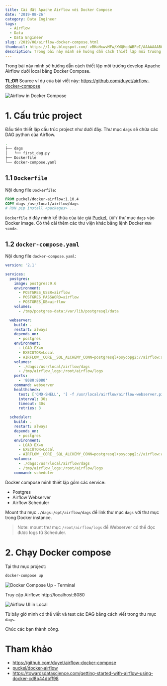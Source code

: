 ```yaml
---
title: Cài đặt Apache Airflow với Docker Compose
date: '2019-08-26'
category: Data Engineer
tags:
  - Airflow
  - Data
  - Data Engineer
slug: /2019/08/airflow-docker-compose.html
thumbnail: https://1.bp.blogspot.com/-vBHaHxwvMFw/XWQHodWBFeI/AAAAAAABGCg/Hdlx-I1PSx8_Gip6o7N_2mejUSsT2TCigCLcBGAs/s1600/Screen%2BShot%2B2019-08-26%2Bat%2B11.22.59%2BPM.png
description: Trong bài này mình sẽ hướng dẫn cách thiết lập môi trường develop Apache Airflow dưới local bằng Docker Compose.
---
```


Trong bài này mình sẽ hướng dẫn cách thiết lập môi trường develop Apache Airflow dưới local bằng Docker Compose.

**TL;DR** Source ví dụ của bài viết này: https://github.com/duyet/airflow-docker-compose

![Airflow in Docker Compose](https://1.bp.blogspot.com/-vBHaHxwvMFw/XWQHodWBFeI/AAAAAAABGCg/Hdlx-I1PSx8_Gip6o7N_2mejUSsT2TCigCLcBGAs/s1600/Screen%2BShot%2B2019-08-26%2Bat%2B11.22.59%2BPM.png)

# 1. Cấu trúc project

Đầu tiên thiết lập cấu trúc project như dưới đây. Thư mục `dags` sẽ chứa các DAG python của Airflow.

```bash
.
├── dags
│   └── first_dag.py
├── Dockerfile
└── docker-compose.yaml
```

## 1.1 `Dockerfile`

Nội dung file `Dockerfile`:

```dockerfile
FROM puckel/docker-airflow:1.10.4
COPY dags /usr/local/airflow/dags
# RUN pip install <packages> ...
```

`Dockerfile` ở đây mình kế thừa của tác giả [Puckel](https://github.com/puckel/docker-airflow), `COPY` thư mục `dags` vào Docker image. Có thể cài thêm các thư viện khác bằng lệnh Docker `RUN <cmd>`.

## 1.2 `docker-compose.yaml`

Nội dung file `docker-compose.yaml`:

```yaml
version: '2.1'

services:
  postgres:
    image: postgres:9.6
    environment:
      - POSTGRES_USER=airflow
      - POSTGRES_PASSWORD=airflow
      - POSTGRES_DB=airflow
    volumes:
      - /tmp/postgres-data:/var/lib/postgresql/data

  webserver:
    build: .
    restart: always
    depends_on:
      - postgres
    environment:
      - LOAD_EX=n
      - EXECUTOR=Local
      - AIRFLOW__CORE__SQL_ALCHEMY_CONN=postgresql+psycopg2://airflow:airflow@postgres:5432/airflow
    volumes:
      - ./dags:/usr/local/airflow/dags
      - /tmp/airflow_logs:/root/airflow/logs
    ports:
      - '8080:8080'
    command: webserver
    healthcheck:
      test: ['CMD-SHELL', '[ -f /usr/local/airflow/airflow-webserver.pid ]']
      interval: 30s
      timeout: 30s
      retries: 3

  scheduler:
    build: .
    restart: always
    depends_on:
      - postgres
    environment:
      - LOAD_EX=n
      - EXECUTOR=Local
      - AIRFLOW__CORE__SQL_ALCHEMY_CONN=postgresql+psycopg2://airflow:airflow@postgres:5432/airflow
    volumes:
      - ./dags:/usr/local/airflow/dags
      - /tmp/airflow_logs:/root/airflow/logs
    command: scheduler
```

Docker compose mình thiết lập gồm các service:

- Postgres
- Airflow Webserver
- Airflow Scheduler

Mount thư mục `./dags:/opt/airflow/dags` để link thư mục `dags` với thư mục trong Docker instance.

> Note: mount thư mục `/root/airflow/logs` để Webserver có thể đọc được logs từ Scheduler.

# 2. Chạy Docker compose

Tại thư mục project:

```bash
docker-compose up
```

![Docker Compose Up - Terminal](https://1.bp.blogspot.com/-ITYnJ2ylqug/XWQGI_t08CI/AAAAAAABGCM/NjRtqyCsJlYw1mWgdVYzkNX1bqBTSf47QCLcBGAs/s1600/Screen%2BShot%2B2019-08-26%2Bat%2B11.12.49%2BPM.png)

Truy cập Airflow: http://localhost:8080

![Airflow UI in Local](https://1.bp.blogspot.com/-odCDCFx2JsY/XWQG6olVq7I/AAAAAAABGCU/9qEsVmVoMGwMgja_aifZlrU8vUk5ZIeVgCLcBGAs/s1600/Screen%2BShot%2B2019-08-26%2Bat%2B11.20.36%2BPM.png)

Từ bây giờ mình có thể viết và test các DAG bằng cách viết trong thư mục `dags`.

Chúc các bạn thành công.

# Tham khảo

- https://github.com/duyet/airflow-docker-compose
- [puckel/docker-airflow](https://github.com/puckel/docker-airflow)
- https://towardsdatascience.com/getting-started-with-airflow-using-docker-cd8b44dbff98
